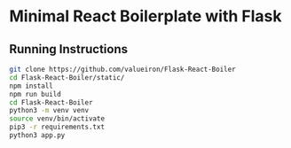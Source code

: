 # Minimal React Boilerplate with Flask

## Running Instructions

```bash
git clone https://github.com/valueiron/Flask-React-Boiler
cd Flask-React-Boiler/static/
npm install
npm run build
cd Flask-React-Boiler
python3 -m venv venv
source venv/bin/activate
pip3 -r requirements.txt
python3 app.py
```
